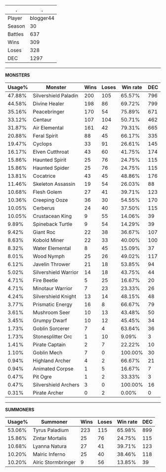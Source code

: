 .|.
|-|-
Player|blogger44
Season|30
Battles|637
Wins|309
Loses|328
DEC|1297

---
**MONSTERS**

Usage%|Monster|Wins|Loses|Win rate|DEC|
-|-|-|-|-|-|
47.88%|Silvershield Paladin|200|105|65.57%|796|
44.58%|Divine Healer|198|86|69.72%|799|
35.16%|Peacebringer|170|54|75.89%|671|
33.12%|Centaur|107|104|50.71%|462|
31.87%|Air Elemental|161|42|79.31%|665|
20.88%|Feral Spirit|88|45|66.17%|335|
19.47%|Cyclops|33|91|26.61%|145|
16.17%|Elven Cutthroat|43|60|41.75%|174|
15.86%|Haunted Spirit|25|76|24.75%|115|
15.86%|Haunted Spider|25|76|24.75%|115|
13.81%|Cocatrice|43|45|48.86%|176|
11.46%|Skeleton Assassin|19|54|26.03%|88|
10.68%|Flesh Golem|27|41|39.71%|123|
10.36%|Creeping Ooze|36|30|54.55%|170|
10.05%|Cerberus|24|40|37.50%|115|
10.05%|Crustacean King|9|55|14.06%|39|
9.89%|Spineback Turtle|9|54|14.29%|39|
9.42%|Giant Roc|22|38|36.67%|107|
8.63%|Kobold Miner|22|33|40.00%|100|
8.32%|Water Elemental|8|45|15.09%|37|
8.01%|Wood Nymph|25|26|49.02%|117|
6.12%|Javelin Thrower|21|18|53.85%|94|
5.02%|Silvershield Warrior|14|18|43.75%|44|
4.71%|Fire Beetle|5|25|16.67%|20|
4.71%|Minotaur Warrior|7|23|23.33%|26|
4.24%|Silvershield Knight|13|14|48.15%|48|
3.77%|Prismatic Energy|16|8|66.67%|79|
3.61%|Mushroom Seer|10|13|43.48%|50|
3.45%|Grumpy Dwarf|10|12|45.45%|34|
1.73%|Goblin Sorcerer|7|4|63.64%|36|
1.73%|Stonesplitter Orc|1|10|9.09%|3|
1.41%|Pirate Captain|2|7|22.22%|10|
1.10%|Goblin Mech|7|0|100.00%|30|
0.94%|Highland Archer|4|2|66.67%|21|
0.94%|Animated Corpse|1|5|16.67%|7|
0.47%|Pit Ogre|1|2|33.33%|3|
0.47%|Silvershield Archers|3|0|100.00%|16|
0.31%|Pirate Archer|0|2|0.00%|0|

---
**SUMMONERS**

Usage%|Summoner|Wins|Loses|Win rate|DEC|
-|-|-|-|-|-|
53.06%|Tyrus Paladium|223|115|65.98%|899|
15.86%|Zintar Mortalis|25|76|24.75%|115|
10.68%|Lyanna Natura|27|41|39.71%|123|
10.20%|Malric Inferno|25|40|38.46%|118|
10.20%|Alric Stormbringer|9|56|13.85%|39|
